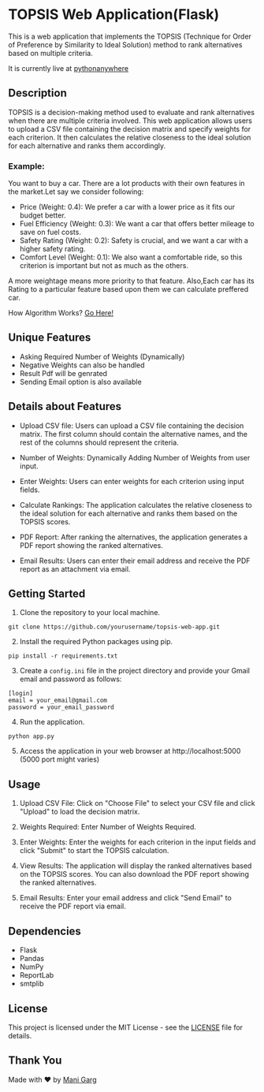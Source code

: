 # TOPSIS Web Application(Flask)

This is a web application that implements the TOPSIS (Technique for Order of Preference by Similarity to Ideal Solution) method to rank alternatives based on multiple criteria.

It is currently live at [pythonanywhere](http://manipta.pythonanywhere.com/)

## Description

TOPSIS is a decision-making method used to evaluate and rank alternatives when there are multiple criteria involved. This web application allows users to upload a CSV file containing the decision matrix and specify weights for each criterion. It then calculates the relative closeness to the ideal solution for each alternative and ranks them accordingly.
### Example: 
You want to buy a car. There are a lot products with their own features in the market.Let say we consider following:
- Price (Weight: 0.4): We prefer a car with a lower price as it fits our budget better.
- Fuel Efficiency (Weight: 0.3): We want a car that offers better mileage to save on fuel costs.
- Safety Rating (Weight: 0.2): Safety is crucial, and we want a car with a higher safety rating.
- Comfort Level (Weight: 0.1): We also want a comfortable ride, so this criterion is important but not as much as the others.

A more weightage means more priority to that feature. Also,Each car has its Rating to a particular feature based upon them we can calculate preffered car.

How Algorithm Works? [Go Here!](https://en.wikipedia.org/wiki/TOPSIS#:~:text=5%20References-,Description,best%20score%20in%20each%20criterion.)

## Unique Features

- Asking Required Number of Weights (Dynamically)
- Negative Weights can also be handled
- Result Pdf will be genrated
- Sending Email option is also available 

## Details about Features

- Upload CSV file: Users can upload a CSV file containing the decision matrix. The first column should contain the alternative names, and the rest of the columns should represent the criteria.

- Number of Weights: Dynamically Adding Number of Weights from user input.

- Enter Weights: Users can enter weights for each criterion using input fields.

- Calculate Rankings: The application calculates the relative closeness to the ideal solution for each alternative and ranks them based on the TOPSIS scores.

- PDF Report: After ranking the alternatives, the application generates a PDF report showing the ranked alternatives.

- Email Results: Users can enter their email address and receive the PDF report as an attachment via email.

## Getting Started
1. Clone the repository to your local machine.
```
git clone https://github.com/yourusername/topsis-web-app.git
```
2. Install the required Python packages using pip.
```
pip install -r requirements.txt
```
3. Create a `config.ini` file in the project directory and provide your Gmail email and password as follows:
 ```
[login]
email = your_email@gmail.com
password = your_email_password
```
4. Run the application.
```
python app.py
```
5. Access the application in your web browser at http://localhost:5000 (5000 port might varies)

## Usage

1. Upload CSV File: Click on "Choose File" to select your CSV file and click "Upload" to load the decision matrix.

2. Weights Required: Enter Number of Weights Required. 

3. Enter Weights: Enter the weights for each criterion in the input fields and click "Submit" to start the TOPSIS calculation.

4. View Results: The application will display the ranked alternatives based on the TOPSIS scores. You can also download the PDF report showing the ranked alternatives.

5. Email Results: Enter your email address and click "Send Email" to receive the PDF report via email.

## Dependencies

- Flask
- Pandas
- NumPy
- ReportLab
- smtplib
  
## License

This project is licensed under the MIT License - see the [LICENSE](LICENSE) file for details.

## Thank You

Made with ❤️ by [Mani Garg](https://github.com/manipta)
